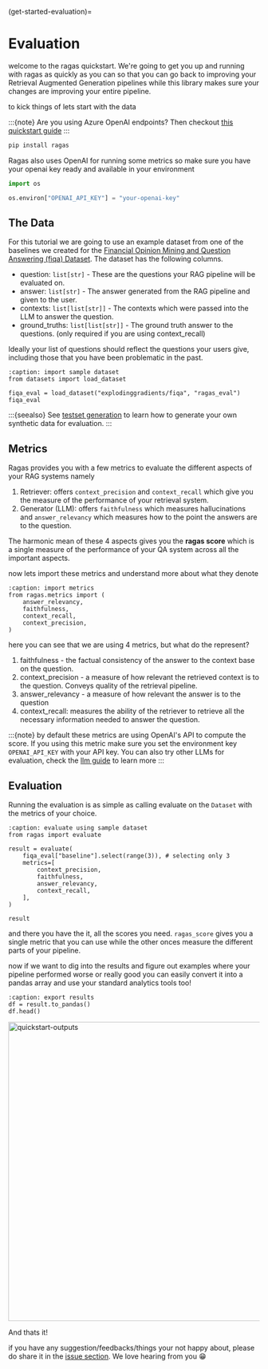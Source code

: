 (get-started-evaluation)=
# Evaluation

welcome to the ragas quickstart. We're going to get you up and running with ragas as quickly as you can so that you can go back to improving your Retrieval Augmented Generation pipelines while this library makes sure your changes are improving your entire pipeline.

to kick things of lets start with the data

:::{note}
Are you using Azure OpenAI endpoints? Then checkout [this quickstart
guide](../howtos/customisations/azure-openai.ipynb)
:::

```bash
pip install ragas
```

Ragas also uses OpenAI for running some metrics so make sure you have your openai key ready and available in your environment
```python
import os

os.environ["OPENAI_API_KEY"] = "your-openai-key"
```
## The Data

For this tutorial we are going to use an example dataset from one of the baselines we created for the [Financial Opinion Mining and Question Answering (fiqa) Dataset](https://sites.google.com/view/fiqa/). The dataset has the following columns.

- question: `list[str]` - These are the questions your RAG pipeline will be evaluated on.
- answer: `list[str]` - The answer generated from the RAG pipeline and given to the user.
- contexts: `list[list[str]]` - The contexts which were passed into the LLM to answer the question.
- ground_truths: `list[list[str]]` - The ground truth answer to the questions. (only required if you are using context_recall)

Ideally your list of questions should reflect the questions your users give, including those that you have been problematic in the past.


```{code-block} python
:caption: import sample dataset
from datasets import load_dataset

fiqa_eval = load_dataset("explodinggradients/fiqa", "ragas_eval")
fiqa_eval
```

:::{seealso}
See [testset generation](./testset_generation.md) to learn how to generate your own synthetic data for evaluation.
:::

## Metrics

Ragas provides you with a few metrics to evaluate the different aspects of your RAG systems namely

1. Retriever: offers `context_precision` and `context_recall` which give you the measure of the performance of your retrieval system.
2. Generator (LLM): offers `faithfulness` which measures hallucinations and `answer_relevancy` which measures how to the point the answers are to the question.

The harmonic mean of these 4 aspects gives you the **ragas score** which is a single measure of the performance of your QA system across all the important aspects.

now lets import these metrics and understand more about what they denote

```{code-block} python
:caption: import metrics
from ragas.metrics import (
    answer_relevancy,
    faithfulness,
    context_recall,
    context_precision,
)
```
here you can see that we are using 4 metrics, but what do the represent?

1. faithfulness - the factual consistency of the answer to the context base on the question.
2. context_precision - a measure of how relevant the retrieved context is to the question. Conveys quality of the retrieval pipeline.
3. answer_relevancy - a measure of how relevant the answer is to the question
4. context_recall: measures the ability of the retriever to retrieve all the necessary information needed to answer the question.


:::{note}
by default these metrics are using OpenAI's API to compute the score. If you using this metric make sure you set the environment key `OPENAI_API_KEY` with your API key. You can also try other LLMs for evaluation, check the [llm guide](../howtos/customisations/llms.ipynb) to learn more
:::

## Evaluation

Running the evaluation is as simple as calling evaluate on the `Dataset` with the metrics of your choice.

```{code-block} python
:caption: evaluate using sample dataset
from ragas import evaluate

result = evaluate(
    fiqa_eval["baseline"].select(range(3)), # selecting only 3
    metrics=[
        context_precision,
        faithfulness,
        answer_relevancy,
        context_recall,
    ],
)

result
```
and there you have the it, all the scores you need. `ragas_score` gives you a single metric that you can use while the other onces measure the different parts of your pipeline.

now if we want to dig into the results and figure out examples where your pipeline performed worse or really good you can easily convert it into a pandas array and use your standard analytics tools too!

```{code-block} python
:caption: export results
df = result.to_pandas()
df.head()
```
<p align="left">
<img src="../_static/imgs/quickstart-output.png" alt="quickstart-outputs" width="800" height="600" />
</p>

And thats it!

if you have any suggestion/feedbacks/things your not happy about, please do share it in the [issue section](https://github.com/explodinggradients/ragas/issues). We love hearing from you 😁
